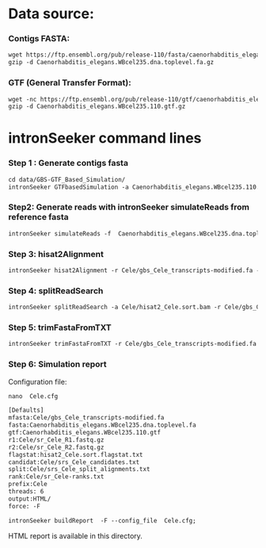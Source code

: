 Data source:
============

### Contigs FASTA: 

```diff
wget https://ftp.ensembl.org/pub/release-110/fasta/caenorhabditis_elegans/dna/Caenorhabditis_elegans.WBcel235.dna.toplevel.fa.gz
gzip -d Caenorhabditis_elegans.WBcel235.dna.toplevel.fa.gz
```

### GTF (General Transfer Format):


```diff
wget -nc https://ftp.ensembl.org/pub/release-110/gtf/caenorhabditis_elegans/Caenorhabditis_elegans.WBcel235.110.gtf.gz
gzip -d Caenorhabditis_elegans.WBcel235.110.gtf.gz

```

intronSeeker command lines
============================

### Step 1 : Generate contigs fasta

```diff
cd data/GBS-GTF_Based_Simulation/
intronSeeker GTFbasedSimulation -a Caenorhabditis_elegans.WBcel235.110.gtf -r Caenorhabditis_elegans.WBcel235.dna.toplevel.fa -p Cele -o Cele
```

### Step2: Generate reads with intronSeeker simulateReads from reference fasta

```diff
intronSeeker simulateReads -f  Caenorhabditis_elegans.WBcel235.dna.toplevel.fa -c ../../config/grinder_GBS.cfg -p Cele -o Cele
```

### Step 3: hisat2Alignment

```diff
intronSeeker hisat2Alignment -r Cele/gbs_Cele_transcripts-modified.fa -1 Cele/sr_Cele_R1.fastq.gz -2 Cele/sr_Cele_R2.fastq.gz -o Cele -p Cele

```

### Step 4: splitReadSearch

```diff
intronSeeker splitReadSearch -a Cele/hisat2_Cele.sort.bam -r Cele/gbs_Cele_transcripts-modified.fa -o Cele -p Cele

```

### Step 5: trimFastaFromTXT

```diff
intronSeeker trimFastaFromTXT -r Cele/gbs_Cele_transcripts-modified.fa -c Cele/srs_Cele_HISAT2_candidates.txt -o Cele/HISAT2_trim/ -p Cele
```

### Step 6: Simulation report


Configuration file:

```diff
nano  Cele.cfg
```


```diff
[Defaults]
mfasta:Cele/gbs_Cele_transcripts-modified.fa
fasta:Caenorhabditis_elegans.WBcel235.dna.toplevel.fa
gtf:Caenorhabditis_elegans.WBcel235.110.gtf
r1:Cele/sr_Cele_R1.fastq.gz
r2:Cele/sr_Cele_R2.fastq.gz
flagstat:hisat2_Cele.sort.flagstat.txt
candidat:Cele/srs_Cele_candidates.txt
split:Cele/srs_Cele_split_alignments.txt
rank:Cele/sr_Cele-ranks.txt
prefix:Cele
threads: 6                
output:HTML/
force: -F
```


```diff
intronSeeker buildReport  -F --config_file  Cele.cfg;
```

HTML report is available in this directory.

